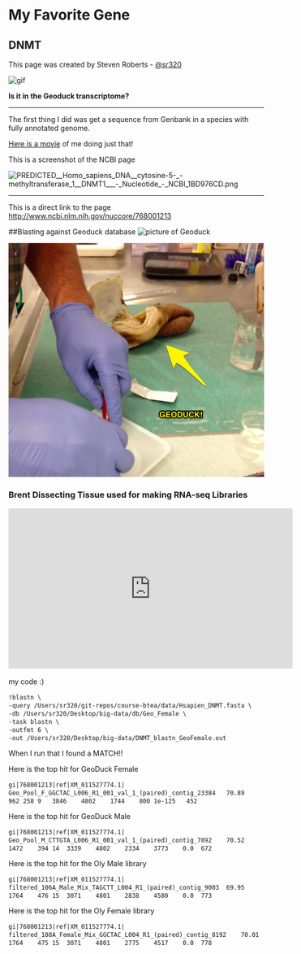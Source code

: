 # My Favorite Gene
## DNMT

This page was created by Steven Roberts - [@sr320](https://github.com/sr320)

![gif](https://www.evernote.com/shard/s10/sh/7b376015-2c4b-4c8e-8b45-edc74e9cc945/8e1f2d412e22ef2a/res/9198a6d1-dfc0-4e87-bb18-caf1f6de2480/IMG_3333.GIF?resizeSmall&width=232)

**Is it in the Geoduck transcriptome?**

---

The first thing I did was get a sequence from Genbank in a species with fully annotated genome.

[Here is a movie](http://owl.fish.washington.edu/btea/movies/Steven-serarches-for-DNMT.mov) of me doing just that! 

This is a screenshot of the NCBI page

<img src="http://eagle.fish.washington.edu/cnidarian/skitch/PREDICTED__Homo_sapiens_DNA__cytosine-5-_-methyltransferase_1__DNMT1___-_Nucleotide_-_NCBI_1BD976CD.png" alt="PREDICTED__Homo_sapiens_DNA__cytosine-5-_-methyltransferase_1__DNMT1___-_Nucleotide_-_NCBI_1BD976CD.png"/>



---

This is a direct link to the page
<http://www.ncbi.nlm.nih.gov/nuccore/768001213>


##Blasting against Geoduck database
![picture of Geoduck](https://www.evernote.com/l/AAr8G9VTSV1HVpsXRF1D65N1DR2gFiQ1AKMB/image.png)


![picture of Geoduck](../img/pic-geoduck.png)

### Brent Dissecting Tissue used for making RNA-seq Libraries
<iframe width="560" height="315" src="https://www.youtube.com/embed/Acj3ta5UqR0?rel=0" frameborder="0" allowfullscreen></iframe>


my code :)

```
!blastn \
-query /Users/sr320/git-repos/course-btea/data/Hsapien_DNMT.fasta \
-db /Users/sr320/Desktop/big-data/db/Geo_Female \
-task blastn \
-outfmt 6 \
-out /Users/sr320/Desktop/big-data/DNMT_blastn_GeoFemale.out
```

When I run that I found a MATCH!!

Here is the top hit for GeoDuck Female

```
gi|768001213|ref|XM_011527774.1|	Geo_Pool_F_GGCTAC_L006_R1_001_val_1_(paired)_contig_23384	70.89	962	258	9	3846	4802	1744	800	1e-125	 452
```

Here is the top hit for GeoDuck Male

```
gi|768001213|ref|XM_011527774.1|	Geo_Pool_M_CTTGTA_L006_R1_001_val_1_(paired)_contig_7892	70.52	1472	394	14	3339	4802	2334	3773	0.0	 672
```


Here is the top hit for the Oly Male library

```
gi|768001213|ref|XM_011527774.1|	filtered_106A_Male_Mix_TAGCTT_L004_R1_(paired)_contig_9003	69.95	1764	476	15	3071	4801	2838	4580	0.0	 773
```


Here is the top hit for the Oly Female library

```
gi|768001213|ref|XM_011527774.1|	filtered_108A_Female_Mix_GGCTAC_L004_R1_(paired)_contig_8192	70.01	1764	475	15	3071	4801	2775	4517	0.0	 778
```




